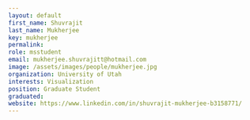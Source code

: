 ```yaml
---
layout: default
first_name: Shuvrajit
last_name: Mukherjee
key: mukherjee
permalink: 
role: msstudent
email: mukherjee.shuvrajitt@hotmail.com
image: /assets/images/people/mukherjee.jpg
organization: University of Utah
interests: Visualization
position: Graduate Student
graduated: 
website: https://www.linkedin.com/in/shuvrajit-mukherjee-b3158771/
---
```

